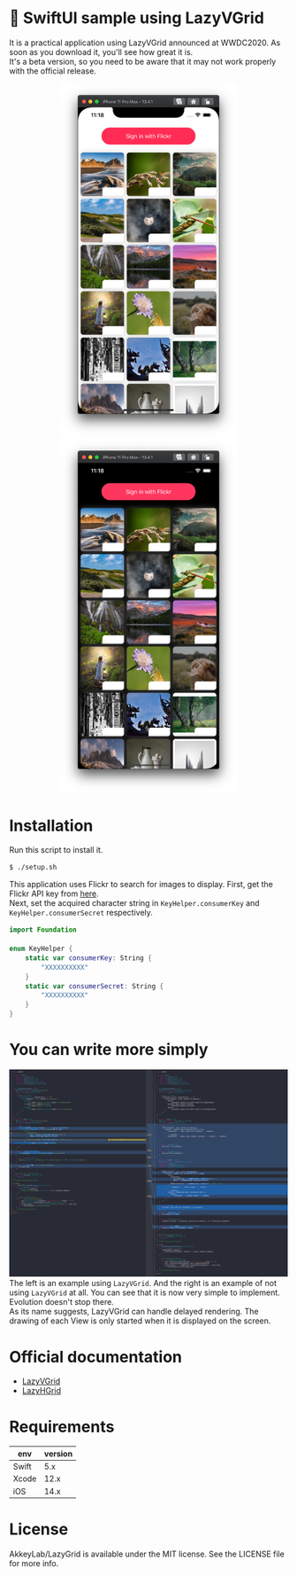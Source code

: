 #  SwiftUI sample using LazyVGrid
It is a practical application using LazyVGrid announced at WWDC2020. As soon as you download it, you'll see how great it is.  
It's a beta version, so you need to be aware that it may not work properly with the official release.

<div align="center">
    <img src="https://github.com/AkkeyLab/LazyGrid/blob/master/sample1.png?raw=true" width="320"/> <img src="https://github.com/AkkeyLab/LazyGrid/blob/master/sample2.png?raw=true" width="320"/>
</div>

# Installation
Run this script to install it.
```sh
$ ./setup.sh
```

This application uses Flickr to search for images to display. First, get the Flickr API key from [here](https://www.flickr.com/services/api/).  
Next, set the acquired character string in `KeyHelper.consumerKey` and `KeyHelper.consumerSecret` respectively.
```swift
import Foundation

enum KeyHelper {
    static var consumerKey: String {
        "XXXXXXXXXX"
    }
    static var consumerSecret: String {
        "XXXXXXXXXX"
    }
}
```

# You can write more simply
![code_comparison](code_comparison.png)
The left is an example using `LazyVGrid`. And the right is an example of not using `LazyVGrid` at all. You can see that it is now very simple to implement.  
Evolution doesn't stop there.  
As its name suggests, LazyVGrid can handle delayed rendering. The drawing of each View is only started when it is displayed on the screen.

# Official documentation
- [LazyVGrid](https://developer.apple.com/documentation/swiftui/lazyvgrid)
- [LazyHGrid](https://developer.apple.com/documentation/swiftui/lazyhgrid)

# Requirements
|env  |version |
|---    |---   |
|Swift  |5.x   |
|Xcode  |12.x  |
|iOS    |14.x  |

# License
AkkeyLab/LazyGrid is available under the MIT license. See the LICENSE file for more info.
